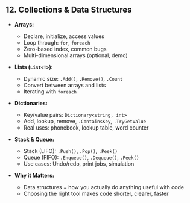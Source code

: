 ## 12. Collections & Data Structures

- **Arrays:**
  - Declare, initialize, access values
  - Loop through: `for`, `foreach`
  - Zero-based index, common bugs
  - Multi-dimensional arrays (optional, demo)

- **Lists (`List<T>`):**
  - Dynamic size: `.Add()`, `.Remove()`, `.Count`
  - Convert between arrays and lists
  - Iterating with `foreach`

- **Dictionaries:**
  - Key/value pairs: `Dictionary<string, int>`
  - Add, lookup, remove, `.ContainsKey`, `.TryGetValue`
  - Real uses: phonebook, lookup table, word counter

- **Stack & Queue:**
  - Stack (LIFO): `.Push()`, `.Pop()`, `.Peek()`
  - Queue (FIFO): `.Enqueue()`, `.Dequeue()`, `.Peek()`
  - Use cases: Undo/redo, print jobs, simulation

- **Why it Matters:**
  - Data structures = how you actually do anything useful with code
  - Choosing the right tool makes code shorter, clearer, faster

